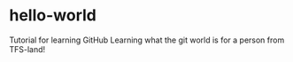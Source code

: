 # hello-world
Tutorial for learning GitHub
Learning what the git world is for a person from TFS-land!
